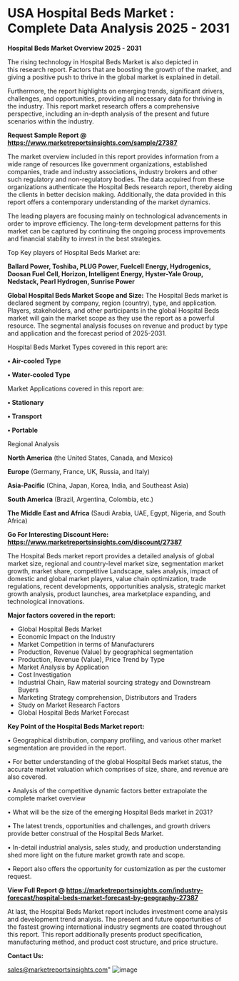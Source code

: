 # USA Hospital Beds Market : Complete Data Analysis 2025 - 2031

<Strong> Hospital Beds Market Overview 2025 - 2031</strong>

The rising technology in Hospital Beds Market is also depicted in this research report. Factors that are boosting the growth of the market, and giving a positive push to thrive in the global market is explained in detail.

Furthermore, the report highlights on emerging trends, significant drivers, challenges, and opportunities, providing all necessary data for thriving in the industry. This report market research offers a comprehensive perspective, including an in-depth analysis of the present and future scenarios within the industry.

<strong>Request Sample Report @ <a href=https://www.marketreportsinsights.com/sample/27387>https://www.marketreportsinsights.com/sample/27387</a></strong>

The market overview included in this report provides information from a wide range of resources like government organizations, established companies, trade and industry associations, industry brokers and other such regulatory and non-regulatory bodies. The data acquired from these organizations authenticate the Hospital Beds research report, thereby aiding the clients in better decision making. Additionally, the data provided in this report offers a contemporary understanding of the market dynamics.

The leading players are focusing mainly on technological advancements in order to improve efficiency. The long-term development patterns for this market can be captured by continuing the ongoing process improvements and financial stability to invest in the best strategies.

Top Key players of Hospital Beds Market are:

<strong>Ballard Power, Toshiba, PLUG Power, Fuelcell Energy, Hydrogenics, Doosan Fuel Cell, Horizon, Intelligent Energy, Hyster-Yale Group, Nedstack, Pearl Hydrogen, Sunrise Power</strong>

<strong><b>Global Hospital Beds Market Scope and Size:</b></strong>
The Hospital Beds market is declared segment by company, region (country), type, and application. Players, stakeholders, and other participants in the global Hospital Beds market will gain the market scope as they use the report as a powerful resource. The segmental analysis focuses on revenue and product by type and application and the forecast period of 2025-2031.

Hospital Beds Market Types covered in this report are:

<strong>• Air-cooled Type

• Water-cooled Type</strong>

Market Applications covered in this report are:

<strong>• Stationary

• Transport

• Portable</strong> 

Regional Analysis

<strong>North America</strong> (the United States, Canada, and Mexico)

<strong>Europe</strong> (Germany, France, UK, Russia, and Italy)

<strong>Asia-Pacific</strong> (China, Japan, Korea, India, and Southeast Asia)

<strong>South America</strong> (Brazil, Argentina, Colombia, etc.)

<strong>The Middle East and Africa</strong> (Saudi Arabia, UAE, Egypt, Nigeria, and South Africa)

<strong>Go For Interesting Discount Here: <a href=https://www.marketreportsinsights.com/discount/27387>https://www.marketreportsinsights.com/discount/27387</a></strong>

The Hospital Beds market report provides a detailed analysis of global market size, regional and country-level market size, segmentation market growth, market share, competitive Landscape, sales analysis, impact of domestic and global market players, value chain optimization, trade regulations, recent developments, opportunities analysis, strategic market growth analysis, product launches, area marketplace expanding, and technological innovations.

<strong><b>Major factors covered in the report:</b></strong>
<ul>
  <li>Global Hospital Beds Market </li>
  <li>Economic Impact on the Industry</li>
  <li>Market Competition in terms of Manufacturers</li>
  <li>Production, Revenue (Value) by geographical segmentation</li>
  <li>Production, Revenue (Value), Price Trend by Type</li>
  <li>Market Analysis by Application</li>
  <li>Cost Investigation</li>
  <li>Industrial Chain, Raw material sourcing strategy and Downstream Buyers</li>
  <li>Marketing Strategy comprehension, Distributors and Traders</li>
  <li>Study on Market Research Factors</li>
  <li>Global Hospital Beds Market Forecast</li>
</ul>

<strong><b>Key Point of the Hospital Beds Market report:</b></strong>

• Geographical distribution, company profiling, and various other market segmentation are provided in the report.

• For better understanding of the global Hospital Beds market status, the accurate market valuation which comprises of size, share, and revenue are also covered.

• Analysis of the competitive dynamic factors better extrapolate the complete market overview

• What will be the size of the emerging Hospital Beds market in 2031?

• The latest trends, opportunities and challenges, and growth drivers provide better construal of the Hospital Beds Market.

• In-detail industrial analysis, sales study, and production understanding shed more light on the future market growth rate and scope.

• Report also offers the opportunity for customization as per the customer request.

<strong><b>View Full Report @ <a href=https://marketreportsinsights.com/industry-forecast/hospital-beds-market-forecast-by-geography-27387>https://marketreportsinsights.com/industry-forecast/hospital-beds-market-forecast-by-geography-27387</a></b></strong>


At last, the Hospital Beds Market report includes investment come analysis and development trend analysis. The present and future opportunities of the fastest growing international industry segments are coated throughout this report. This report additionally presents product specification, manufacturing method, and product cost structure, and price structure.

<strong>Contact Us:</strong>

sales@marketreportsinsights.com"
![image](https://github.com/user-attachments/assets/4a0d6dae-5058-4522-b1fb-6917f8440226)

